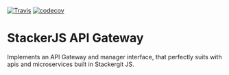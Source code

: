 [![Travis](https://img.shields.io/travis/vinyguedess/stackerjs-api-gateway.svg)]()
[![codecov](https://codecov.io/gh/vinyguedess/stackerjs-api-gateway/branch/master/graph/badge.svg)](https://codecov.io/gh/vinyguedess/stackerjs-api-gateway)

# StackerJS API Gateway
Implements an API Gateway and manager interface, that perfectly suits with apis and microservices built in Stackergit JS.